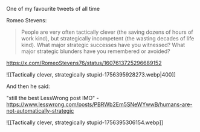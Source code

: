 One of my favourite tweets of all time

Romeo Stevens:
> People are very often tactically clever (the saving dozens of hours of work kind), but strategically incompetent (the wasting decades of life kind). What major strategic successes have you witnessed? What major strategic blunders have you remembered or avoided?

https://x.com/RomeoStevens76/status/1607613725296689152

![[Tactically clever, strategically stupid-1756395928273.webp|400]]

And then he said:

"still the best LessWrong post IMO" - https://www.lesswrong.com/posts/PBRWb2Em5SNeWYwwB/humans-are-not-automatically-strategic


![[Tactically clever, strategically stupid-1756395306154.webp]]
